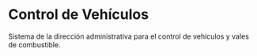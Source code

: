 # Control de Vehículos 

Sistema de la dirección administrativa para el control de vehículos y vales de combustible. 
